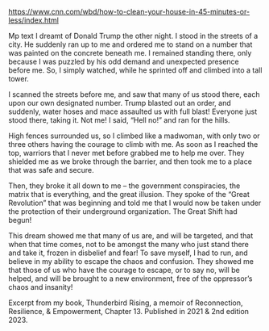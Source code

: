 
https://www.cnn.com/wbd/how-to-clean-your-house-in-45-minutes-or-less/index.html

Mp text 
I dreamt of Donald Trump the other night. I stood in the streets of a city. He suddenly ran up to me and ordered me to stand on a number that was painted on the concrete beneath me. I remained standing there, only because I was puzzled by his odd demand and unexpected presence before me. So, I simply watched, while he sprinted off and climbed into a tall tower.

  

I scanned the streets before me, and saw that many of us stood there, each upon our own designated number. Trump blasted out an order, and suddenly, water hoses and mace assaulted us with full blast! Everyone just stood there, taking it. Not me! I said, “Hell no!” and ran for the hills.

  

High fences surrounded us, so I climbed like a madwoman, with only two or three others having the courage to climb with me. As soon as I reached the top, warriors that I never met before grabbed me to help me over. They shielded me as we broke through the barrier, and then took me to a place that was safe and secure.

  

Then, they broke it all down to me – the government conspiracies, the matrix that is everything, and the great illusion. They spoke of the “Great Revolution” that was beginning and told me that I would now be taken under the protection of their underground organization. The Great Shift had begun!

  

This dream showed me that many of us are, and will be targeted, and that when that time comes, not to be amongst the many who just stand there and take it, frozen in disbelief and fear! To save myself, I had to run, and believe in my ability to escape the chaos and confusion. They showed me that those of us who have the courage to escape, or to say no, will be helped, and will be brought to a new environment, free of the oppressor’s chaos and insanity! 

  

Excerpt from my book, Thunderbird Rising, a memoir of Reconnection, Resilience, & Empowerment, Chapter 13. Published in 2021 & 2nd edition 2023.